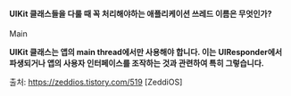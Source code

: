 #### UIKit 클래스들을 다룰 때 꼭 처리해야하는 애플리케이션 쓰레드 이름은 무엇인가?

Main

**UIKit 클래스는 앱의 main thread에서만 사용해야 합니다. 이는** **UIResponder에서 파생되거나 앱의 사용자 인터페이스를 조작하는 것과 관련하여 특히 그렇습니다.**

 



출처: https://zeddios.tistory.com/519 [ZeddiOS]